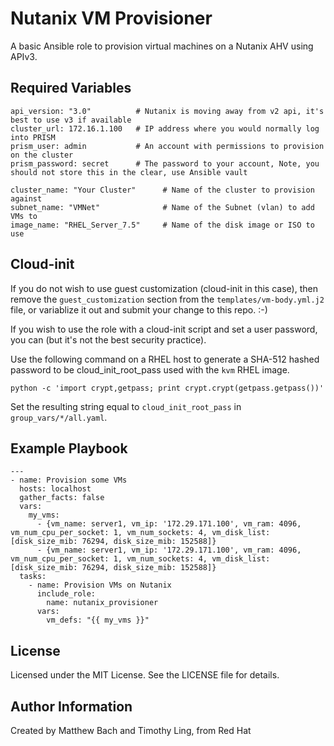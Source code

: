 Nutanix VM Provisioner
=========

A basic Ansible role to provision virtual machines on a Nutanix AHV using APIv3.

Required Variables
------------
```
api_version: "3.0"          # Nutanix is moving away from v2 api, it's best to use v3 if available
cluster_url: 172.16.1.100   # IP address where you would normally log into PRISM
prism_user: admin           # An account with permissions to provision on the cluster
prism_password: secret      # The password to your account, Note, you should not store this in the clear, use Ansible vault

cluster_name: "Your Cluster"      # Name of the cluster to provision against
subnet_name: "VMNet"              # Name of the Subnet (vlan) to add VMs to
image_name: "RHEL_Server_7.5"     # Name of the disk image or ISO to use
```


Cloud-init
----------
If you do not wish to use guest customization (cloud-init in this case), then remove the `guest_customization` section from the `templates/vm-body.yml.j2` file, or variablize it out and submit your change to this repo. :-)

If you wish to use the role with a cloud-init script and set a user password, you can (but it's not the best security practice).

Use the following command on a RHEL host to generate a SHA-512 hashed password to be cloud_init_root_pass used with the `kvm` RHEL image.

`python -c 'import crypt,getpass; print crypt.crypt(getpass.getpass())'`

Set the resulting string equal to `cloud_init_root_pass` in `group_vars/*/all.yaml`.

Example Playbook
----------------
```
---
- name: Provision some VMs
  hosts: localhost
  gather_facts: false
  vars:
    my_vms:
      - {vm_name: server1, vm_ip: '172.29.171.100', vm_ram: 4096, vm_num_cpu_per_socket: 1, vm_num_sockets: 4, vm_disk_list: [disk_size_mib: 76294, disk_size_mib: 152588]}
      - {vm_name: server1, vm_ip: '172.29.171.100', vm_ram: 4096, vm_num_cpu_per_socket: 1, vm_num_sockets: 4, vm_disk_list: [disk_size_mib: 76294, disk_size_mib: 152588]}
  tasks:
    - name: Provision VMs on Nutanix
      include_role:
        name: nutanix_provisioner
      vars:
        vm_defs: "{{ my_vms }}"
```



License
-------

Licensed under the MIT License. See the LICENSE file for details.


Author Information
------------------

Created by Matthew Bach and Timothy Ling, from Red Hat

